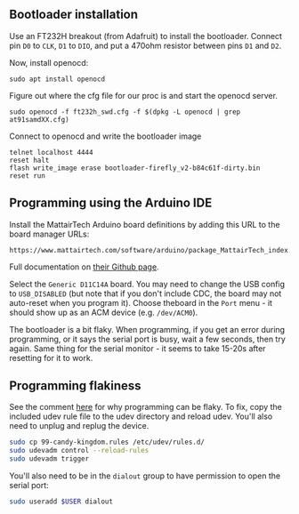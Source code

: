 ## Bootloader installation

Use an FT232H breakout (from Adafruit) to install the bootloader. Connect pin `D0` to `CLK`, `D1` to `DIO`, and put a 470ohm resistor between pins `D1` and `D2`.

Now, install openocd:

```
sudo apt install openocd
```

Figure out where the cfg file for our proc is and start the openocd server.
```
sudo openocd -f ft232h_swd.cfg -f $(dpkg -L openocd | grep at91samdXX.cfg)
```

Connect to openocd and write the bootloader image
```
telnet localhost 4444
reset halt
flash write_image erase bootloader-firefly_v2-b84c61f-dirty.bin
reset run
```

## Programming using the Arduino IDE

Install the MattairTech Arduino board definitions by adding this URL to the board manager URLs:

```
https://www.mattairtech.com/software/arduino/package_MattairTech_index.json
```

Full documentation on [their Github page](https://github.com/mattairtech/ArduinoCore-samd).

Select the `Generic D11C14A` board. You may need to change the USB config to `USB_DISABLED` (but note that if you don't include CDC, the board may not auto-reset when you program it). Choose theboard in the `Port` menu - it should show up as an ACM device (e.g. `/dev/ACM0`).

The bootloader is a bit flaky. When programming, if you get an error during programming, or it says the serial port is busy, wait a few seconds, then try again. Same thing for the serial monitor - it seems to take 15-20s after resetting for it to work.

## Programming flakiness

See the comment [here](https://learn.adafruit.com/adafruit-feather-m0-basic-proto/using-with-arduino-ide#ubuntu-and-linux-issue-fix) for why programming can be flaky. To fix, copy the included udev rule file to the udev directory and reload udev. You'll also need to unplug and replug the device.

```sh
sudo cp 99-candy-kingdom.rules /etc/udev/rules.d/
sudo udevadm control --reload-rules
sudo udevadm trigger
```

You'll also need to be in the `dialout` group to have permission to open the serial port:

```sh
sudo useradd $USER dialout
```
